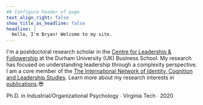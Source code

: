 ```yaml
---
## Configure header of page
text_align_right: false
show_title_as_headline: false
headline: |
  Hello, I'm Bryan! Welcome to my site.
---
```


<!-- this is a subheadline -->
I'm a postdoctoral research scholar in the [Centre for Leadership & Followership](https://www.dur.ac.uk/business/research/management/leadership-and-followership/about-us/index.php) at the Durham University (UK) Business School. My research has focused on understanding leadership through a complexity perspective. I am a core member of the [The International Network of Identity, Cognition and Leadership Studies](https://www.leadcog.net/).  Learn more about my research interests in [publications](/publication).😎


<i class="fas fa-graduation-cap pr2"></i>Ph.D. in Industrial/Organizational Psychology  &#8729;
 Virginia Tech  &#8729;  2020
